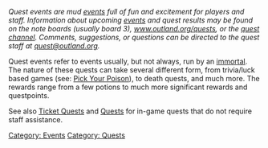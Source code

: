 *Quest events are mud [events](:Category:_Events.md "wikilink") full of
fun and excitement for players and staff. Information about upcoming
[events](:Category:_Events.md "wikilink") and quest results may be found
on the note boards (usually board 3), www.outland.org/quests, or the
[quest channel](Quest_Channel.md "wikilink"). Comments, suggestions, or
questions can be directed to the quest staff at <quest@outland.org>.*

Quest events refer to events usually, but not always, run by an
[immortal](:Category:Immortals.md "wikilink"). The nature of these
quests can take several different form, from trivia/luck based games
(see: [Pick Your Poison](Pick_Your_Poison "wikilink")), to death quests,
and much more. The rewards range from a few potions to much more
significant rewards and questpoints.

See also [Ticket Quests](:Category:_Ticket_Quests.md "wikilink") and
[Quests](:Category:Quests.md "wikilink") for in-game quests that do not
require staff assistance.

[Category: Events](Category:_Events "wikilink") [Category:
Quests](Category:_Quests "wikilink")
